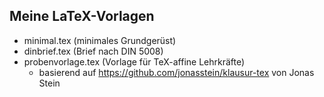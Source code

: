 ## Meine LaTeX-Vorlagen

- minimal.tex (minimales Grundgerüst)
- dinbrief.tex (Brief nach DIN 5008)
- probenvorlage.tex (Vorlage für TeX-affine Lehrkräfte)
	- basierend auf https://github.com/jonasstein/klausur-tex von Jonas Stein
